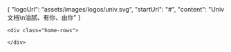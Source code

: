 <univ-mixture-logo>
{
    "logoUrl": "assets/images/logos/univ.svg",
    "startUrl": "#",
    "content": "Univ文档\n油腻、有你、由你"
}
</univ-mixture-logo>

<article>

    <div class="home-rows">

    </div>

</article>


